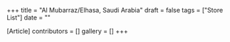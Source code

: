 +++
title = "Al Mubarraz/Elhasa, Saudi Arabia"
draft = false
tags = ["Store List"]
date = ""

[Article]
contributors = []
gallery = []
+++